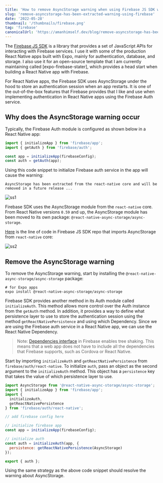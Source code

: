 ```yaml
---
title: 'How to remove AsyncStorage warning when using Firebase JS SDK with React Native'
slug: 'remove-asyncstorage-has-been-extracted-warning-using-firebase'
date: '2022-05-28'
thumbnail: '/thumbnails/firebase.png'
tag: 'firebase'
canonicalUrl: 'https://amanhimself.dev/blog/remove-asyncstorage-has-been-extracted-warning-using-firebase/'
---
```


The [Firebase JS SDK](https://github.com/firebase/firebase-js-sdk) is a library that provides a set of JavaScript APIs for interacting with Firebase services. I use it with some of the production React Native apps built with Expo, mainly for authentication, database, and storage. I also use it for an open-source template that I am currently maintaining called [expo-firebase-stater], which provides a head start when building a React Native app with Firebase.

For React Native apps, the Firebase SDK uses AsyncStorage under the hood to store an authentication session when an app restarts. It is one of the out-of-the-box features that Firebase provides that I like and use when implementing authentication in React Native apps using the Firebase Auth service.

## Why does the AsyncStorage warning occur

Typically, the Firebase Auth module is configured as shown below in a React Native app:

```js
import { initializeApp } from 'firebase/app';
import { getAuth } from 'firebase/auth';

const app = initializeApp(firebaseConfig);
const auth = getAuth(app);
```

Using this code snippet to initialize Firebase auth service in the app will cause the warning:

```shell
AsyncStorage has been extracted from the react-native core and will be removed in a future release ...
```

![ss1](https://i.imgur.com/pBiiXzY.png)

Firebase SDK uses the AsyncStorage module from the `react-native` core. From React Native versions `0.59` and up, the AsyncStorage module has been moved to its own package: `@react-native-async-storage/async-storage`.

[Here](https://github.com/firebase/firebase-js-sdk/blob/96ab56bac05ccaf506ed3a02ccad5ff7e01a07d0/packages/app/index.rn.ts#L27) is the line of code in Firebase JS SDK repo that imports AsyncStorage from `react-native` core:

![ss2](https://i.imgur.com/uWt9gRQ.jpg)

## Remove the AsyncStorage warning

To remove the AsyncStorage warning, start by installing the `@react-native-async-storage/async-storage` package:

```shell
# for Expo apps
expo install @react-native-async-storage/async-storage
```

Firebase SDK provides another method in its Auth module called `initializeAuth`. This method allows more control over the Auth instance from the `getAuth` method. In addition, it provides a way to define what persistence layer to use to store the authentication session using the method `getReactNativePersistence` and using which Dependency. Since we are using the Firebase auth service in a React Native app, we can use the React Native Dependency.

> Note: [Dependencies interface](https://firebase.google.com/docs/reference/js/auth.dependencies.md#dependencies_interface) in Firebase enables tree shaking. This means that a web app does not have to include all the dependencies that Firebase supports, such as Cordova or React Native.

Start by importing `initializeAuth` and `getReactNativePersistence` from `firebase/auth/react-native`. To initialize `auth`, pass an object as the second argument to the `initializeAuth` method. This object has a `persistence` key that takes the value of which persistence layer to use.

```js
import AsyncStorage from '@react-native-async-storage/async-storage';
import { initializeApp } from 'firebase/app';
import {
  initializeAuth,
  getReactNativePersistence
} from 'firebase/auth/react-native';

// add firebase config here

// initialize firebase app
const app = initializeApp(firebaseConfig);

// initialize auth
const auth = initializeAuth(app, {
  persistence: getReactNativePersistence(AsyncStorage)
});

export { auth };
```

Using the same strategy as the above code snippet should resolve the warning about AsyncStorage.
